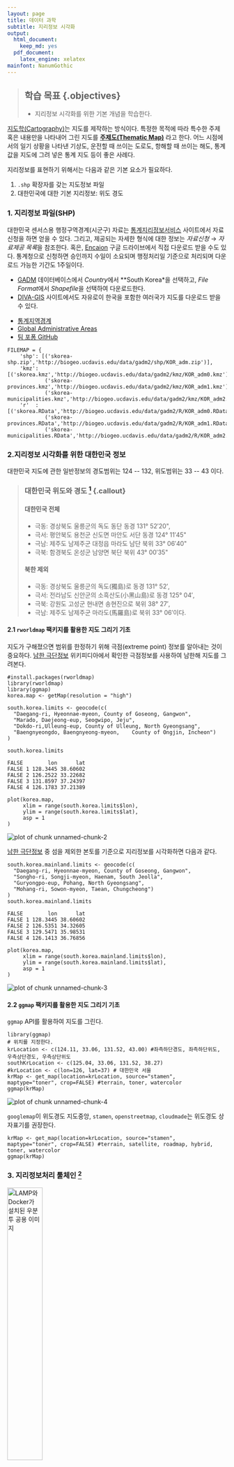 ```yaml
---
layout: page
title: 데이터 과학
subtitle: 지리정보 시각화
output:
  html_document: 
    keep_md: yes
  pdf_document:
    latex_engine: xelatex
mainfont: NanumGothic
---
```



> ## 학습 목표 {.objectives}
>
> *  지리정보 시각화를 위한 기본 개념을 학습한다.



[지도학(Cartography)](https://en.wikipedia.org/wiki/Cartography)는 지도를 제작하는 방식이다. 특정한 목적에 따라 특수한 주제 혹은 내용만을 나타내어 그린 지도를 **[주제도(Thematic Map)](https://ko.wikipedia.org/wiki/지도의_종류)** 라고 한다.  어느 시점에서의 일기 상황을 나타낸 기상도, 운전할 때 쓰이는 도로도, 항해할 때 쓰이는 해도, 통계값을 지도에 그려 넣은 통계 지도 등이 좋은 사례다.

지리정보를 표현하기 위해서는 다음과 같은 기본 요소가 필요하다.

1. `.shp` 확장자를 갖는 지도정보 파일
2. 대한민국에 대한 기본 지리정보: 위도 경도 

### 1. 지리정보 파일(SHP)

대한민국 센서스용 행정구역경계(시군구) 자료는 [통계지리정보서비스](http://sgis.kostat.go.kr/contents/shortcut/shortcut_05.jsp) 사이트에서 자료신청을 하면 얻을 수 있다. 그리고, 제공되는 자세한 형식에 대한 정보는 *자료신청* &rarr; *자료제공 목록*을 참조한다. 혹은, [Encaion](https://goo.gl/KyHR46) 구글 드라이브에서 직접 다운로드 받을 수도 있다. 통계청으로 신청하면 승인까지 수일이 소요되며 행정처리일 기준으로 처리되며 다운로드 가능한 기간도 1주일이다.

  * [GADM](http://www.gadm.org/) 데이터베이스에서 *Country*에서 **South Korea*을 선택하고, *File Format*에서 *Shapefile*을 선택하여 다운로드한다.
  * [DIVA-GIS](http://www.diva-gis.org/gdata) 사이트에서도 자유로이 한국을 포함한 여러국가 지도를 다운로드 받을 수 있다.

- [통계지역경계](http://sgis.kostat.go.kr/contents/shortcut/shortcut_05.jsp)
- [Global Administrative Areas](http://www.gadm.org/country)
- [팀 포퐁 GitHub](https://github.com/southkorea/southkorea-maps)

~~~ {.python}
FILEMAP = {
    'shp': [('skorea-shp.zip','http://biogeo.ucdavis.edu/data/gadm2/shp/KOR_adm.zip')],
    'kmz': [('skorea.kmz','http://biogeo.ucdavis.edu/data/gadm2/kmz/KOR_adm0.kmz'),
            ('skorea-provinces.kmz','http://biogeo.ucdavis.edu/data/gadm2/kmz/KOR_adm1.kmz'),
            ('skorea-municipalities.kmz','http://biogeo.ucdavis.edu/data/gadm2/kmz/KOR_adm2.kmz')],
    'r'  : [('skorea.RData','http://biogeo.ucdavis.edu/data/gadm2/R/KOR_adm0.RData'),
            ('skorea-provinces.RData','http://biogeo.ucdavis.edu/data/gadm2/R/KOR_adm1.RData'),
            ('skorea-municipalities.RData','http://biogeo.ucdavis.edu/data/gadm2/R/KOR_adm2.RData')]
~~~

### 2.지리정보 시각화를 위한 대한민국 정보

대한민국 지도에 관한 일반정보의 경도범위는 124 -- 132, 위도범위는 33 -- 43 이다. 

> ### 대한민국 위도와 경도 [^kor-lonlat] {.callout}
>
> #### 대한민국 전체
> - 극동: 경상북도 울릉군의 독도 동단 동경 131° 52′20", 
> - 극서: 평안북도 용천군 신도면 마안도 서단 동경 124° 11′45"
> - 극남: 제주도 남제주군 대정읍 마라도 남단 북위 33° 06′40"
> - 극북: 함경북도 온성군 남양면 북단 북위 43° 00′35"
>
> #### 북한 제외
> - 극동: 경상북도 울릉군의 독도(獨島)로 동경 131° 52′, 
> - 극서: 전라남도 신안군의 소흑산도(小黑山島)로 동경 125° 04′, 
> - 극북: 강원도 고성군 현내면 송현진으로 북위 38° 27′, 
> - 극남: 제주도 남제주군 마라도(馬羅島)로 북위 33° 06′이다.

#### 2.1 `rworldmap` 팩키지를 활용한 지도 그리기 기초

지도가 구해졌으면 범위를 한정하기 위해 극점(extreme point) 정보를 알아내는 것이 중요하다.
[남한 극단정보](https://en.wikipedia.org/wiki/Extreme_points_of_South_Korea)
위키피디아에서 확인한 극점정보를 사용하여 남한해 지도를 그려본다. 


~~~{.r}
#install.packages(rworldmap)
library(rworldmap)
library(ggmap)
korea.map <- getMap(resolution = "high")

south.korea.limits <- geocode(c(
  "Daegang-ri, Hyeonnae-myeon, County of Goseong, Gangwon",
  "Marado, Daejeong-eup, Seogwipo, Jeju",
  "Dokdo-ri,Ulleung-eup, County of Ulleung, North Gyeongsang",
  "Baengnyeongdo, Baengnyeong-myeon,    County of Ongjin, Incheon")
)  

south.korea.limits
~~~



~~~{.output}
FALSE        lon      lat
FALSE 1 128.3445 38.60602
FALSE 2 126.2522 33.22682
FALSE 3 131.8597 37.24397
FALSE 4 126.1783 37.21389

~~~



~~~{.r}
plot(korea.map,
     xlim = range(south.korea.limits$lon),
     ylim = range(south.korea.limits$lat),
     asp = 1
)
~~~

<img src="fig/unnamed-chunk-2-1.png" title="plot of chunk unnamed-chunk-2" alt="plot of chunk unnamed-chunk-2" style="display: block; margin: auto;" />

[남한 극단정보](https://en.wikipedia.org/wiki/Extreme_points_of_South_Korea) 중 섬을 제외한 
본토를 기준으로 지리정보를 시각화하면 다음과 같다.


~~~{.r}
south.korea.mainland.limits <- geocode(c(
  "Daegang-ri, Hyeonnae-myeon, County of Goseong, Gangwon",
  "Songho-ri, Songji-myeon, Haenam, South Jeolla",
  "Guryongpo-eup, Pohang, North Gyeongsang",
  "Mohang-ri, Sowon-myeon, Taean, Chungcheong")
)  
south.korea.mainland.limits
~~~



~~~{.output}
FALSE        lon      lat
FALSE 1 128.3445 38.60602
FALSE 2 126.5351 34.32605
FALSE 3 129.5471 35.98531
FALSE 4 126.1413 36.76856

~~~



~~~{.r}
plot(korea.map,
     xlim = range(south.korea.mainland.limits$lon),
     ylim = range(south.korea.mainland.limits$lat),
     asp = 1
)
~~~

<img src="fig/unnamed-chunk-3-1.png" title="plot of chunk unnamed-chunk-3" alt="plot of chunk unnamed-chunk-3" style="display: block; margin: auto;" />

[^kor-lonlat]: [대한민국의 위도와 경도를 알고 싶어요](http://tip.daum.net/question/3092152)

#### 2.2 `ggmap` 팩키지를 활용한 지도 그리기 기초

`ggmap` API를 활용하여 지도를 그린다.


~~~{.r}
library(ggmap)
# 위치를 지정한다.
krLocation <- c(124.11, 33.06, 131.52, 43.00) #좌측하단경도, 좌측하단위도, 우측상단경도, 우측상단위도
southKrLocation <- c(125.04, 33.06, 131.52, 38.27)
#krLocation <- c(lon=126, lat=37) # 대한민국 서울
krMap <- get_map(location=krLocation, source="stamen", maptype="toner", crop=FALSE) #terrain, toner, watercolor
ggmap(krMap)
~~~

<img src="fig/unnamed-chunk-4-1.png" title="plot of chunk unnamed-chunk-4" alt="plot of chunk unnamed-chunk-4" style="display: block; margin: auto;" />

`googlemap`이 위도경도 지도중앙, `stamen`, `openstreetmap`, `cloudmade`는 
위도경도 상자표기를 권장한다.


~~~{.r}
krMap <- get_map(location=krLocation, source="stamen", maptype="toner", crop=FALSE) #terrain, satellite, roadmap, hybrid, toner, watercolor
ggmap(krMap)
~~~

### 3. 지리정보처리 툴체인 [^1]

<img src="fig/R_SAGA_GE_logo.jpg" alt="LAMP와 Docker가 설치된 우분투 공용 이미지" width="40%" /> 

[^1]: http://spatial-analyst.net/wiki/index.php?title=Main_Page

- 오픈 GIS 소프트웨어
    - [System for Automated Geoscientific Analyses (SAGA GIS)](https://en.wikipedia.org/wiki/SAGA_GIS)
    - [Geographic Resources Analysis Support System (GRASS GIS)](https://en.wikipedia.org/wiki/GRASS_GIS)
- [TileMill](https://www.mapbox.com/tilemill/)
- KML 마크업 언어
    - [Keyhole Markup Language, KML](https://en.wikipedia.org/wiki/Keyhole_Markup_Language)


### 4. 지리정보 시각화 사례

- 미국 대선(2012) [뉴욕타임즈 President Map](http://elections.nytimes.com/2012/results/president)
- 미국 빈곤율 정보 시각화 [The Topography of Poverty in the United States](http://www.cdc.gov/pcd/issues/2007/oct/07_0091.htm)
- [http://indiemapper.com/](http://indiemapper.com/app/learnmore.php?l=choropleth)


### 참고자료

- [Thematic Cartography and Geovisualization](http://www.amazon.com/Thematic-Cartography-Geovisualization-3rd-Edition/dp/0132298341)
- [Web Cartography: Map Design for Interactive and Mobile Devices](https://www.crcpress.com/Web-Cartography-Map-Design-for-Interactive-and-Mobile-Devices/Muehlenhaus/9781439876220)
- [R Development Translation Team (Korean)](http://www.openstatistics.net/) 

### R 언어 참고 웹사이트

- [spatial.ly](http://spatial.ly/r/)
- [Spatial data in R: Using R as a GIS](https://pakillo.github.io/R-GIS-tutorial/)
- [Introduction to Spatial Data and ggplot2](http://rpubs.com/RobinLovelace/intro-spatial)
- [Spatial analysis in R: 랭커스터 대학](http://www.maths.lancs.ac.uk/~rowlings/Teaching/- Sheffield2013/index.html)
- [Notes on Spatial Data Operations in R](https://dl.dropboxusercontent.com/u/9577903/- broomspatial.pdf)
- [Making maps with R](http://www.molecularecologist.com/2012/09/making-maps-with-r/)
